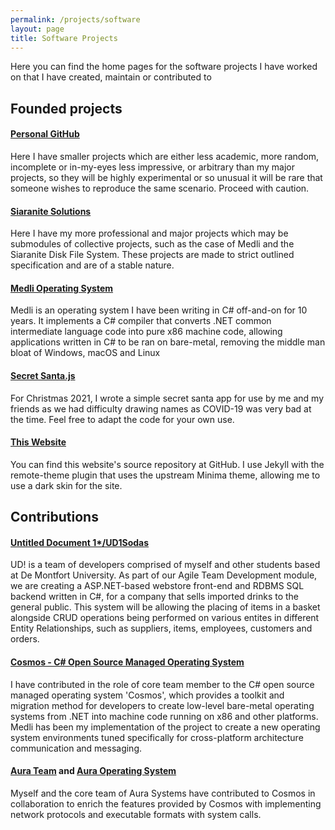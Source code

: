 ```yaml
---
permalink: /projects/software
layout: page
title: Software Projects
---
```


Here you can find the home pages for the software projects I have worked on that I have created, maintain or contributed to  

## Founded projects  

#### [Personal GitHub](https://github.com/Arawn-Davies)
Here I have smaller projects which are either less academic, more random, incomplete or in-my-eyes less impressive, or arbitrary than my major projects, 
so they will be highly experimental or so unusual it will be rare that someone wishes to reproduce the same scenario. Proceed with caution.

#### [Siaranite Solutions](/projects/software/siaranite.md)  
Here I have my more professional and major projects which may be submodules of collective projects, such as the case of Medli and the Siaranite Disk File System. These projects are made to strict outlined specification and are of a stable nature.  

#### [Medli Operating System](/projects/software/medli.md)  
Medli is an operating system I have been writing in C# off-and-on for 10 years. It implements a C# compiler that converts .NET common intermediate language code into pure x86 machine code, allowing applications written in C# to be ran on bare-metal, removing the middle man bloat of Windows, macOS and Linux  

#### [Secret Santa.js](/secret-santa/)
For Christmas 2021, I wrote a simple secret santa app for use by me and my friends as we had difficulty drawing names as COVID-19 was very bad at the time. Feel free to adapt the code for your own use.  

#### [This Website](https://github.com/Arawn-Davies/arawn-davies.github.io)
You can find this website's source repository at GitHub. I use Jekyll with the remote-theme plugin that uses the upstream Minima theme, allowing me to use a dark skin for the site.  

## Contributions  

#### [Untitled Document 1*/UD1Sodas](https://github.com/untitled-doc-1/ud1sodas)  
UD! is a team of developers comprised of myself and other students based at De Montfort University. As part of our Agile Team Development module, we are creating a ASP.NET-based webstore front-end and RDBMS SQL backend written in C#, for a company that sells imported drinks to the general public. This system will be allowing the placing of items in a basket alongside CRUD operations being performed on various entites in different Entity Relationships, such as suppliers, items, employees, customers and orders.  

#### [Cosmos - C# Open Source Managed Operating System](https://github.com/CosmosOS/Cosmos)  
I have contributed in the role of core team member to the C# open source managed operating system 'Cosmos', which provides a toolkit and migration method for developers to create low-level bare-metal operating systems from .NET into machine code running on x86 and other platforms.  
Medli has been my implementation of the project to create a new operating system environments tuned specifically for cross-platform architecture communication and messaging.  

#### [Aura Team](https://github.com/aura-systems) and [Aura Operating System](https://github.com/aura-systems/Aura-Operating-System)  
Myself and the core team of Aura Systems have contributed to Cosmos in collaboration to enrich the features provided by Cosmos with implementing network protocols and executable formats with system calls.  
  
  
